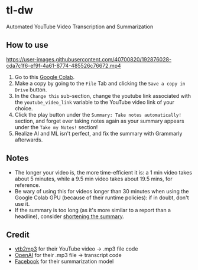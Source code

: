 # tl-dw
Automated YouTube Video Transcription and Summarization

## How to use
https://user-images.githubusercontent.com/40700820/192876028-cda7c1f6-ef9f-4a61-8774-485526c76672.mp4
1. Go to this [Google Colab](https://colab.research.google.com/drive/1PgzSwMcE37H40MrR5ztcKCAa_iy8mkG7?usp=sharing). 
2. Make a copy by going to the `File` Tab and clicking the `Save a copy in Drive` button.
3. In the `Change this` sub-section, change the youtube link associated with the `youtube_video_link` variable to the YouTube video link of your choice.
4. Click the play button under the `Summary: Take notes automatically!` section, and forget ever taking notes again as your summary appears under the `Take my Notes!` section! 
5. Realize AI and ML isn't perfect, and fix the summary with Grammarly afterwards.

## Notes
- The longer your video is, the more time-efficient it is: a 1 min video takes about 5 minutes, while a 9.5 min video takes about 19.5 mins, for reference.
- Be wary of using this for videos longer than 30 minutes when using the Google Colab GPU (because of their runtime policies): if in doubt, don't use it.
- If the summary is too long (as it's more similar to a report than a headline), consider [shortening the summary](https://huggingface.co/facebook/bart-large-cnn).

## Credit
- [ytb2mp3](https://github.com/ytb2mp3/youtube-mp3-downloader) for their YouTube video -> .mp3 file code
- [OpenAI](https://github.com/openai/whisper) for their .mp3 file -> transcript code
- [Facebook](https://huggingface.co/facebook/bart-large-cnn) for their summarization model
